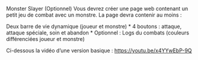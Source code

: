 Monster Slayer (Optionnel) Vous devrez créer une page web contenant un petit jeu de combat avec un monstre. La page devra contenir au moins :

Deux barre de vie dynamique (joueur et monstre) * 4 boutons : attaque, attaque spéciale, soin et abandon * Optionnel : Logs du combats (couleurs différenciées joueur et monstre)

Ci-dessous la vidéo d’une version basique : https://youtu.be/x4YYwEbP-9Q